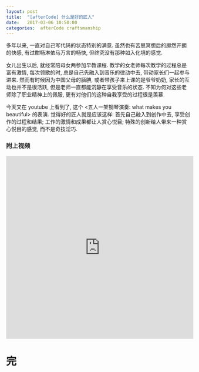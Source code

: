 ```yaml
---
layout: post
title:  "[afterCode] 什么是好的匠人"
date:   2017-03-06 10:50:00
categories:  afterCode craftsmanship
---
```



多年以来, 一直对自己写代码的状态特别的满意. 虽然也有苦思冥想后的廓然开朗的快感, 有过酣畅淋依马万言的畅快, 但终究没有那种如入化境的感觉.

女儿出生以后, 就经常陪母女两参加早教课程. 教学的女老师每次教学的过程总是富有激情, 每次领歌的时, 总是自己先融入到音乐的律动中去, 带动家长们一起参与进来. 然而有时候因为中国父母的腼腆, 或者带孩子来上课的是爷爷奶奶, 家长的互动也并不是很活跃, 但是老师一直都能沉静在享受音乐的状态. 不知为何对这些老师除了职业精神上的佩服, 更有对他们的这种自我享受的过程很是羡慕.

今天又在 youtube 上看到了, 这个 <五人一架钢琴演奏: what makes you beautiful> 的表演. 觉得好的匠人就是应该这样: 首先自己融入到创作中去, 享受创作的过程和结果; 工作的激情和成果都让人赏心悦目; 特殊的创新给人带来一种赏心悦目的感觉, 而不是奇技淫巧.


### 附上视频

<iframe height=498 width=510 src="http://player.youku.com/embed/XMjYwMjg4NTQ1Mg==" frameborder=0 "allowfullscreen" ></iframe>


# 完
